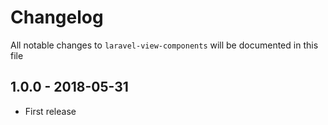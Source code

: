 # Changelog

All notable changes to `laravel-view-components` will be documented in this file

## 1.0.0 - 2018-05-31

- First release
